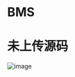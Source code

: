 # BMS
# 未上传源码
![image](https://github.com/Wenqiang-X/bms/assets/173984838/65f5eea8-b322-40e8-a6ba-0c049ab200b6)
